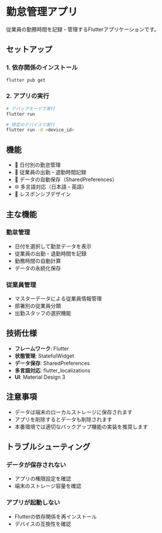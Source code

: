# 勤怠管理アプリ

従業員の勤務時間を記録・管理するFlutterアプリケーションです。

## セットアップ

### 1. 依存関係のインストール

```bash
flutter pub get
```

### 2. アプリの実行

```bash
# デバッグモードで実行
flutter run

# 特定のデバイスで実行
flutter run -d <device_id>
```

## 機能

- 📅 日付別の勤怠管理
- 👥 従業員の出勤・退勤時間記録
- 💾 データの自動保存（SharedPreferences）
- 🌐 多言語対応（日本語・英語）
- 📱 レスポンシブデザイン

## 主な機能

### 勤怠管理
- 日付を選択して勤怠データを表示
- 従業員の出勤・退勤時間を記録
- 勤務時間の自動計算
- データの永続化保存

### 従業員管理
- マスターデータによる従業員情報管理
- 部署別の従業員分類
- 出勤スタッフの選択機能

## 技術仕様

- **フレームワーク**: Flutter
- **状態管理**: StatefulWidget
- **データ保存**: SharedPreferences
- **多言語対応**: flutter_localizations
- **UI**: Material Design 3

## 注意事項

- データは端末のローカルストレージに保存されます
- アプリを削除するとデータも削除されます
- 本番環境では適切なバックアップ機能の実装を推奨します

## トラブルシューティング

### データが保存されない
- アプリの権限設定を確認
- 端末のストレージ容量を確認

### アプリが起動しない
- Flutterの依存関係を再インストール
- デバイスの互換性を確認